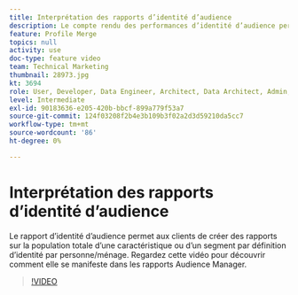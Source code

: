 ```yaml
---
title: Interprétation des rapports d’identité d’audience
description: Le compte rendu des performances d’identité d’audience permet aux clients de créer des rapports sur la population totale d’une caractéristique ou d’un segment par définition d’identité par personne/ménage. Regardez cette vidéo pour découvrir comment elle se manifeste dans les rapports Audience Manager.
feature: Profile Merge
topics: null
activity: use
doc-type: feature video
team: Technical Marketing
thumbnail: 28973.jpg
kt: 3694
role: User, Developer, Data Engineer, Architect, Data Architect, Admin, Leader
level: Intermediate
exl-id: 90183636-e205-420b-bbcf-899a779f53a7
source-git-commit: 124f03208f2b4e3b109b3f02a2d3d59210da5cc7
workflow-type: tm+mt
source-wordcount: '86'
ht-degree: 0%

---
```


# Interprétation des rapports d’identité d’audience

Le rapport d’identité d’audience permet aux clients de créer des rapports sur la population totale d’une caractéristique ou d’un segment par définition d’identité par personne/ménage. Regardez cette vidéo pour découvrir comment elle se manifeste dans les rapports Audience Manager.

>[!VIDEO](https://video.tv.adobe.com/v/35888/?quality=12&captions=fre_fr)
